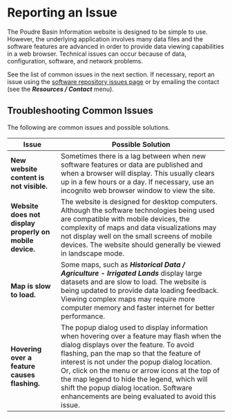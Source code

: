 # Reporting an Issue #

The Poudre Basin Information website is designed to be simple to use.
However, the underlying application involves many data files and
the software features are advanced in order to provide data viewing capabilities in a web browser.
Technical issues can occur because of data, configuration, software, and network problems.

See the list of common issues in the next section.
If necessary, report an issue using the
[software repository issues page](https://github.com/OpenWaterFoundation/owf-infomapper-poudre/issues)
or by emailing the contact (see the ***Resources / Contact*** menu).

## Troubleshooting Common Issues

The following are common issues and possible solutions.

| **Issue** | **Possible Solution**
| -- | -- |
| **New website content is not visible.** | Sometimes there is a lag between when new software features or data are published and when a browser will display.  This usually clears up in a few hours or a day.  If necessary, use an incognito web browser window to view the site. |
| **Website does not display properly on mobile device.** | The website is designed for desktop computers.  Although the software technologies being used are compatible with mobile devices, the complexity of maps and data visualizations may not display well on the small screens of mobile devices. The website should generally be viewed in landscape mode. |
| **Map is slow to load.** | Some maps, such as ***Historical Data / Agriculture - Irrigated Lands*** display large datasets and are slow to load.  The website is being updated to provide data loading feedback.  Viewing complex maps may require more computer memory and faster internet for better performance. |
| **Hovering over a feature causes flashing.** | The popup dialog used to display information when hovering over a feature may flash when the dialog displays over the feature.  To avoid flashing, pan the map so that the feature of interest is not under the popup dialog location.  Or, click on the menu or arrow icons at the top of the map legend to hide the legend, which will shift the popup dialog location.  Software enhancements are being evaluated to avoid this issue.|

